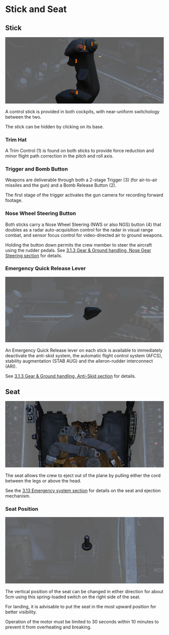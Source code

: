 # Stick and Seat

## Stick

![Stick](../../img/wso_stick.jpg)

A control stick is provided in both cockpits, with near-uniform switchology
between the two.

The stick can be hidden by clicking on its base.

### Trim Hat

A Trim Control (1) is found on both sticks to provide force reduction and minor
flight path correction in the pitch and roll axis.

### Trigger and Bomb Button

Weapons are deliverable through both a 2-stage Trigger (3) (for air-to-air missiles
and the gun) and a Bomb Release Button (2).

The first stage of the trigger activates the gun camera for recording forward
footage.

### Nose Wheel Steering Button

Both sticks carry a Nose Wheel Steering (NWS or also NGS) button (4) that doubles as a radar
auto-acquisition control for the radar in visual range combat, and sensor focus
control for video-directed air to ground weapons.

Holding the button down permits the crew member to steer the aircraft using the
rudder pedals. See
[3.1.3 Gear & Ground handling, Nose Gear Steering section](../../systems/flight_controls_gear/gear_ground_handling.md#nose-gear-steering)
for details.

### Emergency Quick Release Lever

![wso_emergency_quick_release_lever](../../img/wso_emergency_quick_release_lever.jpg)

An Emergency Quick Release lever on each stick is available to immediately
deactivate the anti-skid system, the automatic
flight control system (AFCS), stability augmentation (STAB AUG) and the aileron-rudder
interconnect (ARI).

See
[3.1.3 Gear & Ground handling, Anti-Skid section](../../systems/flight_controls_gear/gear_ground_handling.md#emergency-quick-release-lever)
for details.

## Seat

![Seat](../../img/wso_seat.jpg)

The seat allows the crew to eject out of the plane by pulling either the cord
between the legs or above the head.

See the [3.13 Emergency system section](../../systems/emergency.md#ejection-seats) for details
on the seat and ejection mechanism.

### Seat Position

![Seat Switch](../../img/wso_seat_adjustment.jpg)

The vertical position of the seat can be changed in either direction for about
5cm using this spring-loaded switch on the right side of the seat.

For landing, it is advisable to put the seat in the most upward position for
better visibility.

Operation of the motor must be limited to 30 seconds within 10 minutes to
prevent it from overheating and breaking.
